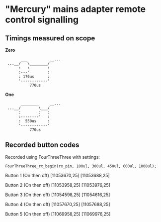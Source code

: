 "Mercury" mains adapter remote control signalling
=================================================

Timings measured on scope
-------------------------

**Zero**

           ___          __...
     ...__/   \________/
          :   :        :
          :---'        :
          : 170us      :
          '------------'
               770us


**One**

           ________     __...
     ...__/        \___/
          :        :   :
          :--------'   :
          :  550us     :
          '------------'
               770us


Recorded button codes
---------------------

Recorded using FourThreeThree with settings:

    FourThreeThree_rx_begin(rx_pin, 100ul, 300ul, 450ul, 600ul, 1000ul);

Button 1 (On then off)
[11053670,25]
[11053688,25]

Button 2 (On then off)
[11053958,25]
[11053976,25]

Button 3 (On then off)
[11054598,25]
[11054616,25]

Button 4 (On then off)
[11057670,25]
[11057688,25]

Button 5 (On then off)
[11069958,25]
[11069976,25]

